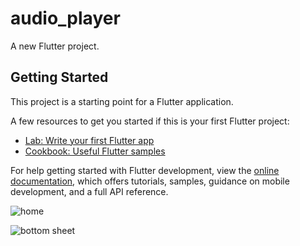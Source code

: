 # audio_player

A new Flutter project.

## Getting Started

This project is a starting point for a Flutter application.

A few resources to get you started if this is your first Flutter project:

- [Lab: Write your first Flutter app](https://docs.flutter.dev/get-started/codelab)
- [Cookbook: Useful Flutter samples](https://docs.flutter.dev/cookbook)

For help getting started with Flutter development, view the
[online documentation](https://docs.flutter.dev/), which offers tutorials,
samples, guidance on mobile development, and a full API reference.

![home](https://github.com/mh152796/Audio-Player-Wondersoft-Solution-Task/assets/68784322/f646b1c2-1f9e-4c52-b91b-441cacfa6e18)

![bottom sheet](https://github.com/mh152796/Audio-Player-Wondersoft-Solution-Task/assets/68784322/cdabc289-d3c9-401a-8011-1883e960b864)


